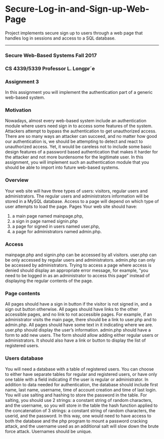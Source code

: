 # Secure-Log-in-and-Sign-up-Web-Page
Project implements secure sign up to users through a web page that handles log in sessions and access to a SQL database.

-------

### Secure Web-Based Systems Fall 2017
### CS 4339/5339 Professor L. Longpr´e
### Assignment 3

In this assignment you will implement the authentication part of a generic
web-based system.

### Motivation
Nowadays, almost every web-based system include an authentication module
where users need sign in to access some features of the system. Attackers
attempt to bypass the authentication to get unauthorized access. There are
so many ways an attacker can succeed, and no matter how good our authentication
is, we should be attempting to detect and react to unauthorized
access. Yet, it would be careless not to include some basic design features of
a password based authentication that makes it harder for the attacker and
not more burdensome for the legitimate user. In this assignment, you will
implement such an authentication module that you should be able to import
into future web-based systems.

### Overview
Your web site will have three types of users: visitors, regular users and
administrators. The regular users and administrators information will be
stored in a MySQL database. Access to a page will depend on which type of
user attempts to load the page.
Pages
Your web site should have:
1. a main page named mainpage.php,
2. a sign in page named signin.php
3. a page for signed in users named user.php,
4. a page for administrators named admin.php.

### Access
mainpage.php and signin.php can be accessed by all visitors.
user.php can be only accessed by regular users and administrators.
admin.php can only be accessed by administrators.
Trying to access a page where access is denied should display an appropriate
error message, for example, “you need to be logged in as an administrator to
access this page” instead of displaying the regular contents of the page.

### Page contents
All pages should have a sign in button if the visitor is not signed in, and a
sign out button otherwise.
All pages should have links to the other accessible pages, and no link to not
accessible pages. For example, if an administrator visits the main page, there
should be a link to user.php and to admin.php.
All pages should have some text in it indicating where we are.
user.php should display the user’s information.
admin.php should have a form to add new users. The form should allow
adding either regular users or administrators. It should also have a link or
button to display the list of registered users.

### Users database
You will need a database with a table of registered users. You can choose
to either have separate tables for regular and registered users, or have only
one table with a field indicating if the user is regular or administrator. In
addition to data needed for authentication, the database should include first
name, last name, username, time of account creation and time of last login.
You will use salting and hashing to store the password in the table. For
salting, you should use 2 strings: a constant string of random characters,
and the username, so you will store in the table the hash function applied
to the concatenation of 3 strings: a constant string of random characters,
the userid, and the password. In this way, one would need to have access
to both the database and the php program to mount a password cracking
attack, and the username used as an additional salt will slow down the brute
force attack. Usernames should be unique.
